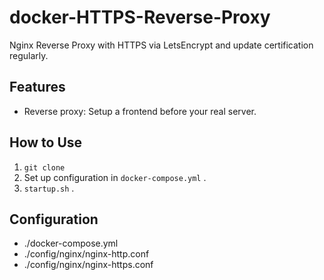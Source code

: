 # docker-HTTPS-Reverse-Proxy
Nginx Reverse Proxy with HTTPS via LetsEncrypt and update certification regularly.

## Features

- Reverse proxy: Setup a frontend before your real server.


## How to Use

1. `git clone`
2. Set up configuration in `docker-compose.yml` .
3. `startup.sh` .

## Configuration

- ./docker-compose.yml
- ./config/nginx/nginx-http.conf
- ./config/nginx/nginx-https.conf

